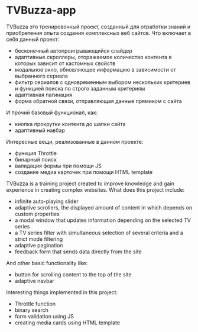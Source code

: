 # TVBuzza-app
TVBuzza это тренировочный проект, созданный для отработки знаний и приобретения опыта создания комплексных веб сайтов.
Что включает в себя данный проект:
- бесконечный автопроигрывающийся слайдер
- адаптивные скроллеры, оторажаемое количество контента в которых зависит от кастомных свойств
- модальное окно, обновляющее информацию в зависимости от выбранного сериала
- фильтр сериалов с одновременным выбором нескольких критериев и функцией поиска по строго заданным критериям
- адаптивная пагинация
- форма обратной связи, отправляющая данные прямиком с сайта

И прочий базовый функционал, как:
- кнопка прокрутки контента до шапки сайта
- адаптивный навбар

Интересные вещи, реализованные в данном проекте:
- функция Throttle
- бинарный поиск
- валидация формы при помощи JS
- создание медиа карточек при помощи HTML template

<!-- English version -->

TVBuzza is a training project created to improve knowledge and gain experience in creating complex websites.
What does this project include:
- infinite auto-playing slider
- adaptive scrollers, the displayed amount of content in which depends on custom properties
- a modal window that updates information depending on the selected TV series
- a TV series filter with simultaneous selection of several criteria and a strict mode filtering
- adaptive pagination
- feedback form that sends data directly from the site

And other basic functionality like:
- button for scrolling content to the top of the site
- adaptive navbar

Interesting things implemented in this project:
- Throttle function
- binary search
- form validation using JS
- creating media cards using HTML template
